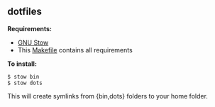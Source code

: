 ## dotfiles

**Requirements:**

- [GNU Stow](https://www.gnu.org/software/stow/)
- This [Makefile](https://github.com/gigante/dotfiles/blob/master/Makefile) contains all requirements

**To install:**

```console
$ stow bin
$ stow dots
```

This will create symlinks from {bin,dots} folders to your home folder.
